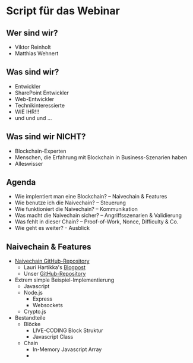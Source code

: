 # Script für das Webinar

## Wer sind wir?

- Viktor Reinholt
- Matthias Wehnert

## Was sind wir?

- Entwickler
- SharePoint Entwickler
- Web-Entwickler
- Technikinteressierte
- WIE IHR!!!
- und und und ...

## Was sind wir NICHT?

- Blockchain-Experten
- Menschen, die Erfahrung mit Blockchain in Business-Szenarien haben
- Alleswisser

## Agenda

- Wie implentiert man eine Blockchain? – Naivechain & Features
- Wie benutze ich die Naivechain? – Steuerung
- Wie funktioniert die Naivechain? – Kommunikation
- Was macht die Naivechain sicher? – Angriffsszenarien & Validierung
- Was fehlt in dieser Chain? – Proof-of-Work, Nonce, Difficulty & Co.
- Wie geht es weiter? - Ausblick

## Naivechain & Features

- [Naivechain GitHub-Repository](https://github.com/lhartikk/naivechain/)
  - Lauri Hartikka's [Blogpost](https://medium.com/@lhartikk/a-blockchain-in-200-lines-of-code-963cc1cc0e54#.dttbm9afr5)
  - Unser [GitHub-Repository](https://github.com/mwehnert/naivechain)
- Extrem simple Beispiel-Implementierung
  - Javascript
  - Node.js
    - Express
    - Websockets
  - Crypto.js
- Bestandteile
  - Blöcke
    - LIVE-CODING Block Struktur
    - Javascript Class
  - Chain
    - In-Memory Javascript Array
    -
